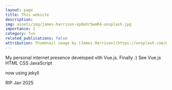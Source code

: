 ```yaml
---
layout: page
title: This website
description: 
img: assets/img/james-harrison-vpOeXr5wmR4-unsplash.jpg
importance: 1
category: fun
related_publications: false
attribution: Thumbnail image by [James Harrison](https://unsplash.com/@jstrippa?utm_content=creditCopyText&utm_medium=referral&utm_source=unsplash), on [Unsplash](https://unsplash.com/photos/black-laptop-computer-turned-on-on-table-vpOeXr5wmR4?utm_content=creditCopyText&utm_medium=referral&utm_source=unsplash).
---
```



My personal internet presence developed vith Vue.js. Finally :)
See Vue.js  HTML CSS JavaScript

now using jekyll

RIP Jan 2025